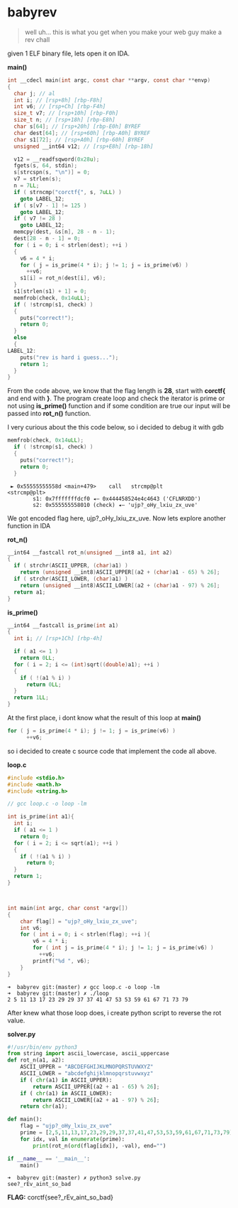 # babyrev

> well uh... this is what you get when you make your web guy make a rev chall



given 1 ELF binary file, lets open it on IDA.

**main()**

~~~c
int __cdecl main(int argc, const char **argv, const char **envp)
{
  char j; // al
  int i; // [rsp+8h] [rbp-F8h]
  int v6; // [rsp+Ch] [rbp-F4h]
  size_t v7; // [rsp+10h] [rbp-F0h]
  size_t n; // [rsp+18h] [rbp-E8h]
  char s[64]; // [rsp+20h] [rbp-E0h] BYREF
  char dest[64]; // [rsp+60h] [rbp-A0h] BYREF
  char s1[72]; // [rsp+A0h] [rbp-60h] BYREF
  unsigned __int64 v12; // [rsp+E8h] [rbp-18h]

  v12 = __readfsqword(0x28u);
  fgets(s, 64, stdin);
  s[strcspn(s, "\n")] = 0;
  v7 = strlen(s);
  n = 7LL;
  if ( strncmp("corctf{", s, 7uLL) )
    goto LABEL_12;
  if ( s[v7 - 1] != 125 )
    goto LABEL_12;
  if ( v7 != 28 )
    goto LABEL_12;
  memcpy(dest, &s[n], 28 - n - 1);
  dest[28 - n - 1] = 0;
  for ( i = 0; i < strlen(dest); ++i )
  {
    v6 = 4 * i;
    for ( j = is_prime(4 * i); j != 1; j = is_prime(v6) )
      ++v6;
    s1[i] = rot_n(dest[i], v6);
  }
  s1[strlen(s1) + 1] = 0;
  memfrob(check, 0x14uLL);
  if ( !strcmp(s1, check) )
  {
    puts("correct!");
    return 0;
  }
  else
  {
LABEL_12:
    puts("rev is hard i guess...");
    return 1;
  }
}
~~~

From the code above, we know that the flag length is **28**, start with **corctf{** and end with **}**. The program create loop and check the iterator is prime or not using **is_prime()** function and if some condition are true our input will be passed into **rot_n()** function. 



I very curious about the this code below, so i decided to debug it with gdb

~~~c
memfrob(check, 0x14uLL);
  if ( !strcmp(s1, check) )
  {
    puts("correct!");
    return 0;
  }
~~~

```
 ► 0x55555555558d <main+479>    call   strcmp@plt                <strcmp@plt>
        s1: 0x7fffffffdcf0 ◂— 0x444458524e4c4643 ('CFLNRXDD')
        s2: 0x555555558010 (check) ◂— 'ujp?_oHy_lxiu_zx_uve'
```

We got encoded flag here, ujp?_oHy_lxiu_zx_uve. Now lets explore another function in IDA

**rot_n()**

~~~c
__int64 __fastcall rot_n(unsigned __int8 a1, int a2)
{
  if ( strchr(ASCII_UPPER, (char)a1) )
    return (unsigned __int8)ASCII_UPPER[(a2 + (char)a1 - 65) % 26];
  if ( strchr(ASCII_LOWER, (char)a1) )
    return (unsigned __int8)ASCII_LOWER[(a2 + (char)a1 - 97) % 26];
  return a1;
}
~~~



**is_prime()**

~~~c
__int64 __fastcall is_prime(int a1)
{
  int i; // [rsp+1Ch] [rbp-4h]

  if ( a1 <= 1 )
    return 0LL;
  for ( i = 2; i <= (int)sqrt((double)a1); ++i )
  {
    if ( !(a1 % i) )
      return 0LL;
  }
  return 1LL;
}
~~~



At the first place, i dont know what the result of this loop at **main()**

~~~c
for ( j = is_prime(4 * i); j != 1; j = is_prime(v6) )
      ++v6;
~~~

so i decided to create c source code that implement the code all above.

**loop.c**

~~~C
#include <stdio.h>
#include <math.h>
#include <string.h>

// gcc loop.c -o loop -lm

int is_prime(int a1){
  int i;
  if ( a1 <= 1 )
    return 0;
  for ( i = 2; i <= sqrt(a1); ++i )
  {
    if ( !(a1 % i) )
      return 0;
  }
  return 1;
}



int main(int argc, char const *argv[])
{
	char flag[] = "ujp?_oHy_lxiu_zx_uve";
	int v6;
	for ( int i = 0; i < strlen(flag); ++i ){
	    v6 = 4 * i;
	    for ( int j = is_prime(4 * i); j != 1; j = is_prime(v6) )
	      ++v6;
	  	printf("%d ", v6);	    
	}
}
~~~

```
➜  babyrev git:(master) ✗ gcc loop.c -o loop -lm
➜  babyrev git:(master) ✗ ./loop
2 5 11 13 17 23 29 29 37 37 41 47 53 53 59 61 67 71 73 79
```

After knew what those loop does, i create python script to reverse the rot value.

**solver.py**

~~~python
#!/usr/bin/env python3
from string import ascii_lowercase, ascii_uppercase
def rot_n(a1, a2):
    ASCII_UPPER = "ABCDEFGHIJKLMNOPQRSTUVWXYZ"
    ASCII_LOWER = "abcdefghijklmnopqrstuvwxyz"
    if ( chr(a1) in ASCII_UPPER):
        return ASCII_UPPER[(a2 + a1 - 65) % 26];
    if ( chr(a1) in ASCII_LOWER):
        return ASCII_LOWER[(a2 + a1 - 97) % 26];
    return chr(a1);

def main():
    flag = "ujp?_oHy_lxiu_zx_uve"
    prime = [2,5,11,13,17,23,29,29,37,37,41,47,53,53,59,61,67,71,73,79]
    for idx, val in enumerate(prime):
        print(rot_n(ord(flag[idx]), -val), end="")

if __name__ == '__main__':
    main()
~~~

```
➜  babyrev git:(master) ✗ python3 solve.py
see?_rEv_aint_so_bad
```



**FLAG:** corctf{see?_rEv_aint_so_bad}